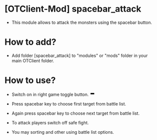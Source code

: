 # [OTClient-Mod] spacebar_attack

* This module allows to attack the monsters using the spacebar button.

# How to add?

* Add folder [spacebar_attack] to "modules" or "mods" folder in your main OTClient folder.

# How to use?

* Switch on in right game toggle button. ![Spacebar Attack](https://raw.githubusercontent.com/EgzoT/-OTClient-Mod-spacebar_attack/master/spacebar_attack/spacebar.png)

* Press spacebar key to choose first target from battle list.
* Again press spacebar key to choose next target from battle list.
* To attack players switch off safe fight.
* You may sorting and other using battle list options.
